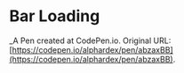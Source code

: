# Bar Loading
 _A Pen created at CodePen.io. Original URL: [https://codepen.io/alphardex/pen/abzaxBB](https://codepen.io/alphardex/pen/abzaxBB).

 